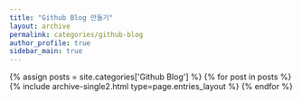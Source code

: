 ```yaml
---
title: "Github Blog 만들기"
layout: archive
permalink: categories/github-blog
author_profile: true
sidebar_main: true
---
```


<!-- 공백이 포함되어 있는 카테고리 이름의 경우 site.categories.['a b c'] 이런식으로! -->

{% assign posts = site.categories['Github Blog'] %}
{% for post in posts %} {% include archive-single2.html type=page.entries_layout %} {% endfor %}